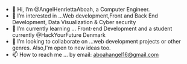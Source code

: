 - 👋 Hi, I’m @AngelHenriettaAboah, a Computer Engineer.
- 👀 I’m interested in ...Web development,Front and Back End Development, Data Visualization & Cyber security
- 🌱 I’m currently learning ... Front-end Development and a student currently @HackYourFuture Denmark
- 💞️ I’m looking to collaborate on ...web development projects or other genres. Also,I'm open to new ideas too.
- 📫 How to reach me ... by email: aboahangel16@gmail.com

<!---
AngelHenriettaAboah/AngelHenriettaAboah is a ✨ special ✨ repository because its `README.md` (this file) appears on your GitHub profile.
You can click the Preview link to take a look at your changes.
--->

